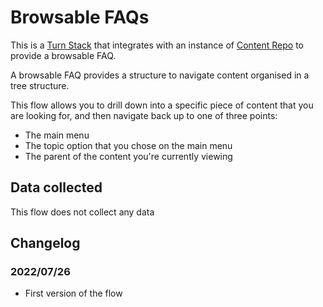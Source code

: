 # Browsable FAQs

This is a [Turn Stack](https://whatsapp.turn.io/docs/index.html#stacks) that integrates with an instance of [Content Repo](https://github.com/praekeltfoundation/contentrepo) to provide a browsable FAQ.

A browsable FAQ provides a structure to navigate content organised in a tree structure.

This flow allows you to drill down into a specific piece of content that you are looking for, and then navigate back up to one of three points:
- The main menu
- The topic option that you chose on the main menu
- The parent of the content you're currently viewing

## Data collected
This flow does not collect any data

## Changelog
### 2022/07/26
- First version of the flow
